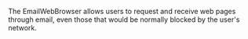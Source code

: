 The EmailWebBrowser allows users to request and receive web pages through email, even those that would be normally blocked by the user's network.